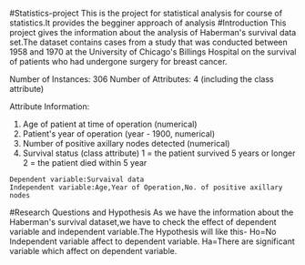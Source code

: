  #Statistics-project
    This is the project for statistical analysis for course of statistics.It provides the begginer approach of analysis
 #Introduction
    This project gives the information about the analysis of Haberman's survival data set.The dataset contains cases from a study that was conducted between 1958 and 1970 at the University of Chicago's Billings Hospital on  the survival of patients who had undergone surgery for breast cancer.
    
  Number of Instances: 306
  Number of Attributes: 4 (including the class attribute)
 
 Attribute Information:
   1. Age of patient at time of operation (numerical)
   2. Patient's year of operation (year - 1900, numerical)
   3. Number of positive axillary nodes detected (numerical)
   4. Survival status (class attribute)
         1 = the patient survived 5 years or longer
         2 = the patient died within 5 year
         
    Dependent variable:Survaival data
    Independent variable:Age,Year of Operation,No. of positive axillary nodes
    
#Research Questions and Hypothesis
      As we have the information about the Haberman's survival dataset,we have to check the effect of dependent variable and independent variable.The Hypothesis will like this-
      Ho=No Independent variable affect to dependent variable. 
      Ha=There are significant variable which affect on dependent variable.
      
     
